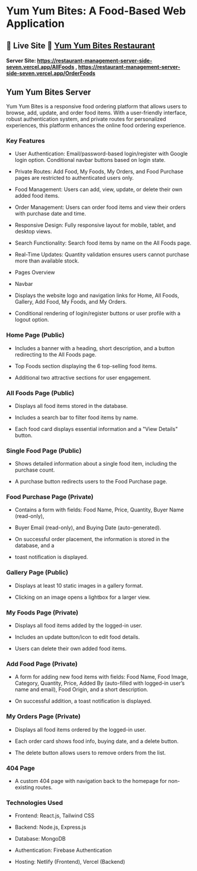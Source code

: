 # Yum Yum Bites: A Food-Based Web Application

## 🚀 Live Site 🔗 [Yum Yum Bites Restaurant](https://yumyum-bites-restaurant.netlify.app/)

#### Server Site: https://restaurant-management-server-side-seven.vercel.app/AllFoods , https://restaurant-management-server-side-seven.vercel.app/OrderFoods

## Yum Yum Bites Server

Yum Yum Bites is a responsive food ordering platform that allows users to
browse, add, update, and order food items. With a user-friendly interface,
robust authentication system, and private routes for personalized experiences,
this platform enhances the online food ordering experience.

### Key Features

- User Authentication: Email/password-based login/register with Google login
  option. Conditional navbar buttons based on login state.

- Private Routes: Add Food, My Foods, My Orders, and Food Purchase pages are
  restricted to authenticated users only.

- Food Management: Users can add, view, update, or delete their own added food
  items.

- Order Management: Users can order food items and view their orders with
  purchase date and time.

- Responsive Design: Fully responsive layout for mobile, tablet, and desktop
  views.

- Search Functionality: Search food items by name on the All Foods page.

- Real-Time Updates: Quantity validation ensures users cannot purchase more than
  available stock.

- Pages Overview

- Navbar

- Displays the website logo and navigation links for Home, All Foods, Gallery,
  Add Food, My Foods, and My Orders.

- Conditional rendering of login/register buttons or user profile with a logout
  option.

### Home Page (Public)

- Includes a banner with a heading, short description, and a button redirecting
  to the All Foods page.

- Top Foods section displaying the 6 top-selling food items.

- Additional two attractive sections for user engagement.

### All Foods Page (Public)

- Displays all food items stored in the database.

- Includes a search bar to filter food items by name.

- Each food card displays essential information and a "View Details" button.

### Single Food Page (Public)

- Shows detailed information about a single food item, including the purchase
  count.

- A purchase button redirects users to the Food Purchase page.

### Food Purchase Page (Private)

- Contains a form with fields: Food Name, Price, Quantity, Buyer Name
  (read-only),
- Buyer Email (read-only), and Buying Date (auto-generated).

- On successful order placement, the information is stored in the database, and
  a
- toast notification is displayed.

### Gallery Page (Public)

- Displays at least 10 static images in a gallery format.

- Clicking on an image opens a lightbox for a larger view.

### My Foods Page (Private)

- Displays all food items added by the logged-in user.

- Includes an update button/icon to edit food details.

* Users can delete their own added food items.

### Add Food Page (Private)

- A form for adding new food items with fields: Food Name, Food Image, Category,
  Quantity, Price, Added By (auto-filled with logged-in user’s name and email),
  Food Origin, and a short description.

- On successful addition, a toast notification is displayed.

### My Orders Page (Private)

- Displays all food items ordered by the logged-in user.

- Each order card shows food info, buying date, and a delete button.

- The delete button allows users to remove orders from the list.

### 404 Page

- A custom 404 page with navigation back to the homepage for non-existing
  routes.

### Technologies Used

- Frontend: React.js, Tailwind CSS

- Backend: Node.js, Express.js

- Database: MongoDB

- Authentication: Firebase Authentication

- Hosting: Netlify (Frontend), Vercel (Backend)
